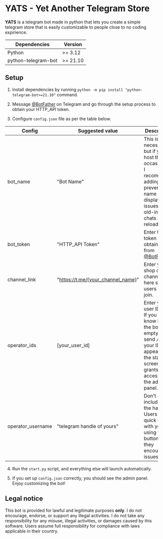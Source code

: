 
# YATS - Yet Another Telegram Store

**YATS** is a telegram bot made in python that lets you create a simple telegram store that is easily customizable to people close to no coding expirience.

|Dependencies       |Version |
|-------------------|--------|
|Python             |>= 3.12 |
|python-telegram-bot|>= 21.10|

## Setup
 1. Install dependencies by running `python -m pip install "python-telegram-bot>=21.10"` command.
 
 2. Message [@BotFather](https://telegram.me/BotFather) on Telegram and go through the setup process to obtain your HTTP_API token.

 3. Configure `config.json` file as per the table below.
 
|Config           |Suggested value                      |Description |
|-----------------|-------------------------------------|------------|
|bot_name         | "Bot Name"                          |This isn't necessary, but if you host the bot occasionally, I recommend adding it to prevent bot name display issues in old-instance chats after reloading.|
|bot_token        | "HTTP_API Token"                    |Enter the token you obtained from [@BotFather](https://telegram.me/BotFather)|
|channel_link     | "https://t.me/{your_channel_name}"  |Enter your shop or info channel link here so users can join.|
|operator_ids     | [your_user_id]                      |Enter your user ID here. If you don't know it, run the bot empty and send `/start` your ID will appear on the start screen. This grants you access to the admin panel.|
|operator_username| "telegram handle of yours"          |Don't include `@` in the handle. Users can quick chat with you using the bot button if they encounter issues.|

 4. Run the `start.py` script, and everything else will launch automatically.
 
 5. If you set up `config.json` correctly, you should see the admin panel. Enjoy customizing the bot!

## Legal notice

This bot is provided for lawful and legitimate purposes **only**. I do not encourage, endorse, or support any illegal activities. I do not take any responsibility for any misuse, illegal activities, or damages caused by this software. Users assume full responsibility for compliance with laws applicable in their country.

